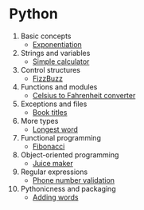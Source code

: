 # Python
1. Basic concepts
	- [Exponentiation](https://github.com/HenestrosaConH/sololearn/tree/main/Python/1.%20Basic%20concepts/Exponentiation)
2. Strings and variables
	- [Simple calculator](https://github.com/HenestrosaConH/sololearn/tree/main/Python/2.%20Strings%20and%20variables/Simple%20calculator)
3. Control structures
	- [FizzBuzz](https://github.com/HenestrosaConH/sololearn/tree/main/Python/3.%20Control%20structures/FizzBuzz)
4. Functions and modules
	- [Celsius to Fahrenheit converter](https://github.com/HenestrosaConH/sololearn/tree/main/Python/4.%20Functions%20and%20modules/Celsius%20to%20Fahrenheit%20converter)
5. Exceptions and files
	- [Book titles](https://github.com/HenestrosaConH/sololearn/tree/main/Python/5.%20Exceptions%20and%20files/Book%20titles)
6. More types
	- [Longest word](https://github.com/HenestrosaConH/sololearn/tree/main/Python/6.%20More%20types/Longest%20word)
7. Functional programming
	- [Fibonacci](https://github.com/HenestrosaConH/sololearn/tree/main/Python/7.%20Functional%20programming/Fibonacci)
8. Object-oriented programming
	- [Juice maker](https://github.com/HenestrosaConH/sololearn/tree/main/Python/8.%20Object-oriented%20programming/Juice%20maker)
9. Regular expressions 
	- [Phone number validation](https://github.com/HenestrosaConH/sololearn/tree/main/Python/9.%20Regular%20expressions/Phone%20number%20validation)
10. Pythonicness and packaging
	- [Adding words](https://github.com/HenestrosaConH/sololearn/tree/main/Python/10.%20Pythonicness%20and%20packaging/Adding%20words)